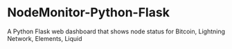 # NodeMonitor-Python-Flask
A Python Flask web dashboard that shows node status for Bitcoin, Lightning Network, Elements, Liquid
